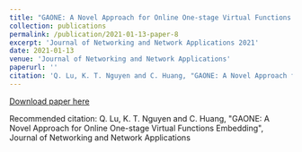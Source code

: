 ```yaml
---
title: "GAONE: A Novel Approach for Online One-stage Virtual Functions Embedding"
collection: publications
permalink: /publication/2021-01-13-paper-8
excerpt: 'Journal of Networking and Network Applications 2021'
date: 2021-01-13
venue: 'Journal of Networking and Network Applications'
paperurl: ''
citation: 'Q. Lu, K. T. Nguyen and C. Huang, "GAONE: A Novel Approach for Online One-stage Virtual Functions Embedding", Journal of Networking and Network Applications'
---
```



[Download paper here](https://jnna.manuscriptmanager.net/)

Recommended citation: Q. Lu, K. T. Nguyen and C. Huang, "GAONE: A Novel Approach for Online One-stage Virtual Functions Embedding", Journal of Networking and Network Applications
